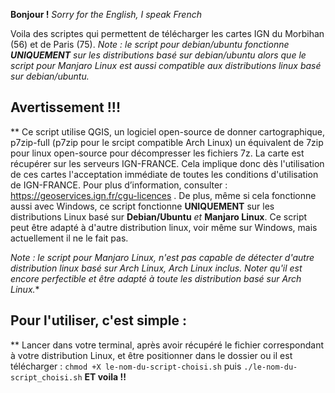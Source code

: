 **Bonjour !**
*Sorry for the English, I speak French*

Voila des scriptes qui permettent de télécharger les cartes IGN du Morbihan (56) et de Paris (75).
*Note : le script pour debian/ubuntu fonctionne **UNIQUEMENT** sur les distributions basé sur debian/ubuntu alors que le script pour Manjaro Linux est aussi compatible aux distributions linux basé sur debian/ubuntu.*

## Avertissement !!!

**
Ce script utilise QGIS, un logiciel open-source de donner cartographique, p7zip-full (p7zip pour le srcipt compatible Arch Linux) un équivalent de 7zip pour linux open-source pour décompresser les fichiers 7z. La carte est récupérer sur les serveurs IGN-FRANCE. Cela implique donc dès l'utilisation de ces cartes l'acceptation immédiate de toutes les conditions d'utilisation de IGN-FRANCE. Pour plus d’information, consulter : https://geoservices.ign.fr/cgu-licences .
De plus, même si cela fonctionne aussi avec Windows, ce script fonctionne **UNIQUEMENT** sur les distributions Linux basé sur **Debian/Ubuntu** *et* **Manjaro Linux**. Ce script peut être adapté à d'autre distribution linux, voir même sur Windows, mais actuellement il ne le fait pas.

*Note : le script pour Manjaro Linux, n'est pas capable de détecter d'autre distribution linux basé sur Arch Linux, Arch Linux inclus. Noter qu'il est encore perfectible et être adapté à toute les distribution basé sur Arch Linux.**
## Pour l'utiliser, c'est simple :

**
Lancer dans votre terminal, après avoir récupéré le fichier correspondant à votre distribution Linux, et être positionner dans le dossier ou il est télécharger : `chmod +X le-nom-du-script-choisi.sh` puis `./le-nom-du-script_choisi.sh`
**ET voila !!**
